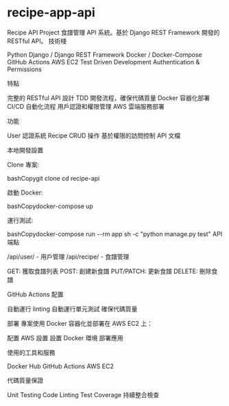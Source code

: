# recipe-app-api
Recipe API Project
食譜管理 API 系統。基於 Django REST Framework 開發的 RESTful API。
技術棧

Python
Django / Django REST Framework
Docker / Docker-Compose
GitHub Actions
AWS EC2
Test Driven Development
Authentication & Permissions

特點

完整的 RESTful API 設計
TDD 開發流程，確保代碼質量
Docker 容器化部署
CI/CD 自動化流程
用戶認證和權限管理
AWS 雲端服務部署

功能

User 認證系統
Recipe CRUD 操作
基於權限的訪問控制
API 文檔

本地開發設置

Clone 專案:

bashCopygit clone <your-repo-url>
cd recipe-api

啟動 Docker:

bashCopydocker-compose up

運行測試:

bashCopydocker-compose run --rm app sh -c "python manage.py test"
API 端點

/api/user/ - 用戶管理
/api/recipe/ - 食譜管理

GET: 獲取食譜列表
POST: 創建新食譜
PUT/PATCH: 更新食譜
DELETE: 刪除食譜



GitHub Actions 配置

自動運行 linting
自動運行單元測試
確保代碼質量

部署
專案使用 Docker 容器化並部署在 AWS EC2 上：

配置 AWS 設置
設置 Docker 環境
部署應用

使用的工具和服務

Docker Hub
GitHub Actions
AWS EC2

代碼質量保證

Unit Testing
Code Linting
Test Coverage
持續整合檢查
